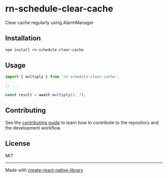 # rn-schedule-clear-cache

Clear cache regularly using AlarmManager

## Installation

```sh
npm install rn-schedule-clear-cache
```

## Usage


```js
import { multiply } from 'rn-schedule-clear-cache';

// ...

const result = await multiply(3, 7);
```


## Contributing

See the [contributing guide](CONTRIBUTING.md) to learn how to contribute to the repository and the development workflow.

## License

MIT

---

Made with [create-react-native-library](https://github.com/callstack/react-native-builder-bob)
